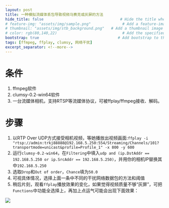```yaml
---
layout: post
title: 一种模拟流媒体丢包导致视频马赛克或灰屏的方法                                # Title of the page
hide_title: false                                  # Hide the title when displaying the post, but shown in lists of posts
# feature-img: "assets/img/sample.png"              # Add a feature-image to the post
# thumbnail: "assets/img/stb_background.png"   # Add a thumbnail image on blog view
# color: rgb(80,140,22)                             # Add the specified color as feature image, and change link colors in post
bootstrap: true                                   # Add bootstrap to the page
tags: [ffmpeg, ffplay, clumsy, 网络干扰]
excerpt_separator: <!--more-->
---
```


# 条件

1. ffmpeg软件
1. clumsy-0.2-win64软件 
1. 一台流媒体相机，支持RTSP等流媒体协议，可被ffplay/ffmpeg接收、解码。

# 步骤

1. 以RTP Over UDP方式接受相机视频，等她播放出视频画面:`ffplay -i "rtsp://admin:trkj88888@192.168.5.250:554/Streaming/Channels/101?transportmode=unicast&profile=Profile_1" -x 800 -y 600`
1. 运行`clumsy-0.2-win64`，在`Filtering`中填入`udp and (ip.DstAddr == 192.168.5.250 or ip.SrcAddr == 192.168.5.250)`，并用你的相机IP替换其中`192.168.5.250`
1. 选取`Drop`和`Out of order`，`Chance`填为`50.0`
1. 可视具体情况，选择上面一条中不同的干扰网络数据包的方法和阈值
1. 稍后片刻，观看`ffplay`播放效果的变化，如果觉得视频质量不够“灰屏”，可把`Functions`中功能全选择上，再加上点运气可能会出现下面效果：

![](/assets/img/post/video_mosaic.png")